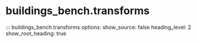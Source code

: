 # buildings_bench.transforms
::: buildings_bench.transforms
    options:
        show_source: false
        heading_level: 2
        show_root_heading: true